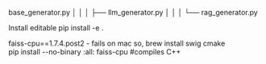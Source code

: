 base_generator.py
│       │   │   ├── llm_generator.py
│       │   │   └── rag_generator.py


Install editable
    pip install -e .

faiss-cpu==1.7.4.post2 - fails on mac so,
    brew install swig cmake     
    pip install --no-binary :all: faiss-cpu  #compiles C++